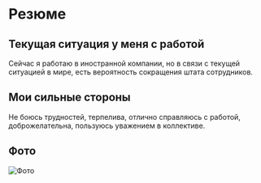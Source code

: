 # **Резюме**

## **Текущая ситуация у меня с работой**
Сейчас я работаю в иностранной компании, но в связи с текущей ситуацией в мире, есть вероятность сокращения штата сотрудников.

## **Мои сильные стороны**
Не боюсь трудностей, терпелива, отлично справляюсь с работой, доброжелательна, пользуюсь уважением в коллективе.

## **Фото**
![Фото](https://krasivosti.pro/uploads/posts/2022-05/1653036902_1-krasivosti-pro-p-koshki-kao-mani-krasivo-foto-1.jpg)
